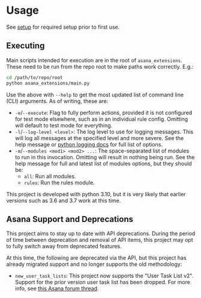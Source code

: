 # Usage

See [setup](setup.md) for required setup prior to first use.


## Executing
Main scripts intended for execution are in the root of `asana_extensions`.
These need to be run from the repo root to make paths work correctly.  E.g.:
```bash
cd /path/to/repo/root
python asana_extensions/main.py
```

Use the above with `--help` to get the most updated list of command line (CLI)
arguments.  As of writing, these are:

- `-e`/`--execute`: Flag to fully perform actions, provided it is not configured
      for test mode elsewhere, such as in an individual rule config.  Omitting
      will default to test mode for everything.
- `-l`/`--log-level <level>`: The log level to use for logging messages.  This
      will log all messages at the specified level and more severe.  See the
      help message or
      [python logging docs](https://docs.python.org/3/library/logging.html#logging-levels)
      for full list of options.
- `-m`/`--modules <mod1> <mod2> ...`: The space-separated list of modules to run
      in this invocation.  Omitting will result in nothing being run.  See the
      help message for full and latest list of modules options, but they should
      be:
  - `all`: Run all modules.
  - `rules`: Run the rules module.


This project is developed with python 3.10, but it is very likely that earlier
versions such as 3.6 and 3.7 work at this time.


## Asana Support and Deprecations
This project aims to stay up to date with API deprecations.  During the period
of time between deprecation and removal of API items, this project may opt to
fully switch away from deprecated features.

At this time, the following are deprecated via the API, but this project has
already migrated support and no longer supports the old methodology:
- `new_user_task_lists`: This project now supports the "User Task List v2".
      Support for the prior version user task list has been dropped.  For more
      info, see
      [this Asana forum thread](https://forum.asana.com/t/update-on-our-planned-api-changes-to-user-task-lists-a-k-a-my-tasks/103828).
